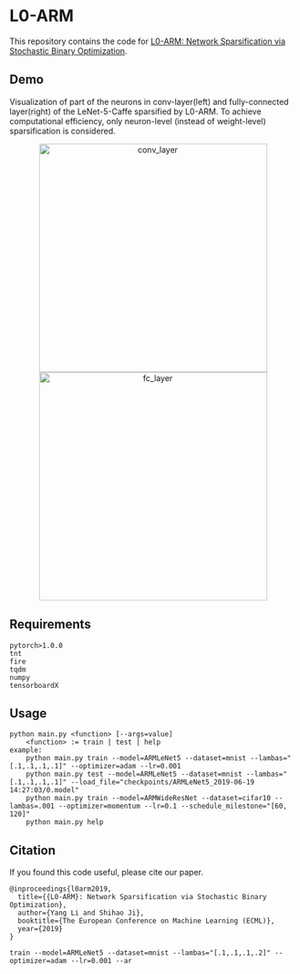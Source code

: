 # L0-ARM

This repository contains the code for [L0-ARM: Network Sparsification via Stochastic Binary Optimization](https://arxiv.org/abs/1904.04432).

## Demo
Visualization of part of the neurons in conv-layer(left) and fully-connected layer(right) of the LeNet-5-Caffe sparsified by L0-ARM. To achieve computational efficiency, only neuron-level (instead of weight-level) sparsification is considered. 

<p align="center">
    <img height="400" alt="conv_layer" src="https://github.com/leo-yangli/l0-arm/blob/master/conv_layer.gif?raw=true"/>
    <img height="400" alt="fc_layer" src="https://github.com/leo-yangli/l0-arm/blob/master/fc_layer.gif?raw=true"/>
</p>

## Requirements
    pytorch>1.0.0
    tnt
    fire
    tqdm
    numpy
    tensorboardX

## Usage
    python main.py <function> [--args=value]
        <function> := train | test | help
    example: 
        python main.py train --model=ARMLeNet5 --dataset=mnist --lambas="[.1,.1,.1,.1]" --optimizer=adam --lr=0.001
        python main.py test --model=ARMLeNet5 --dataset=mnist --lambas="[.1,.1,.1,.1]" --load_file="checkpoints/ARMLeNet5_2019-06-19 14:27:03/0.model"
        python main.py train --model=ARMWideResNet --dataset=cifar10 --lambas=.001 --optimizer=momentum --lr=0.1 --schedule_milestone="[60, 120]"
        python main.py help
        
## Citation
If you found this code useful, please cite our paper.

    @inproceedings{l0arm2019,
      title={{L0-ARM}: Network Sparsification via Stochastic Binary Optimization},
      author={Yang Li and Shihao Ji},
      booktitle={The European Conference on Machine Learning (ECML)},
      year={2019}
    }
    
    train --model=ARMLeNet5 --dataset=mnist --lambas="[.1,.1,.1,.2]" --optimizer=adam --lr=0.001 --ar
    
